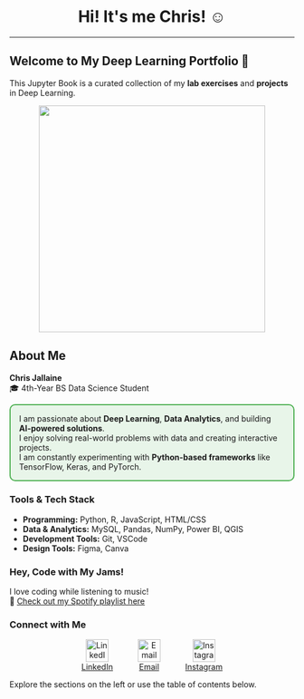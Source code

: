 <div style="text-align: center;">
  <h1>Hi! It's me Chris! ☺️</h1>
</div>

---

## Welcome to My Deep Learning Portfolio 🤖

This Jupyter Book is a curated collection of my **lab exercises** and **projects** in Deep Learning.  

<div style="text-align: center;">
  <img src="https://media4.giphy.com/media/v1.Y2lkPTc5MGI3NjExNm5ibGlvZGU2eXZpNTB1aDVvajZzb3d4OGQwZ2s0MWp1dGdhdWE5dyZlcD12MV9pbnRlcm5hbF9naWZfYnlfaWQmY3Q9Zw/3sDaYbHuv8ypgZCcjG/giphy.gif" width="400" />
</div>

## About Me

**Chris Jallaine**  
🎓 4th-Year BS Data Science Student  

<div style="border: 2px solid #4CAF50; background-color: #e8f5e9; padding: 15px; border-radius: 10px; margin-top: 10px; margin-bottom: 10px;">
I am passionate about <strong>Deep Learning</strong>, <strong>Data Analytics</strong>, and building <strong>AI-powered solutions</strong>.<br>
I enjoy solving real-world problems with data and creating interactive projects.<br>
I am constantly experimenting with <strong>Python-based frameworks</strong> like TensorFlow, Keras, and PyTorch.
</div>

### Tools & Tech Stack

- **Programming:** Python, R, JavaScript, HTML/CSS  
- **Data & Analytics:** MySQL, Pandas, NumPy, Power BI, QGIS  
- **Development Tools:** Git, VSCode  
- **Design Tools:** Figma, Canva  

### Hey, Code with My Jams!

I love coding while listening to music!  
🎵 [Check out my Spotify playlist here](https://open.spotify.com/playlist/1mQnBoQ3td4J3Hr7WWI8o0?si=zldDwZe2RQiVyeqtXR_Kuw)

### Connect with Me

<div style="text-align: center; margin-top: 10px;">
  <div style="display: inline-block; margin: 0 20px; text-align: center;">
    <a href="https://ph.linkedin.com/in/chrisjallainemugot" target="_blank">
      <img src="https://cdn.jsdelivr.net/npm/simple-icons@v9/icons/linkedin.svg" width="40" height="40" alt="LinkedIn" />
      <div>LinkedIn</div>
    </a>
  </div>
  <div style="display: inline-block; margin: 0 20px; text-align: center;">
    <a href="mailto:chrisjallaine.mugot@1.ustp.edu.ph" target="_blank">
      <img src="https://cdn.jsdelivr.net/npm/simple-icons@v9/icons/gmail.svg" width="40" height="40" alt="Email" />
      <div>Email</div>
    </a>
  </div>
  <div style="display: inline-block; margin: 0 20px; text-align: center;">
    <a href="https://www.instagram.com/chaiisua/" target="_blank">
      <img src="https://cdn.jsdelivr.net/npm/simple-icons@v9/icons/instagram.svg" width="40" height="40" alt="Instagram" />
      <div>Instagram</div>
    </a>
  </div>
</div>



Explore the sections on the left or use the table of contents below.

```{tableofcontents}
